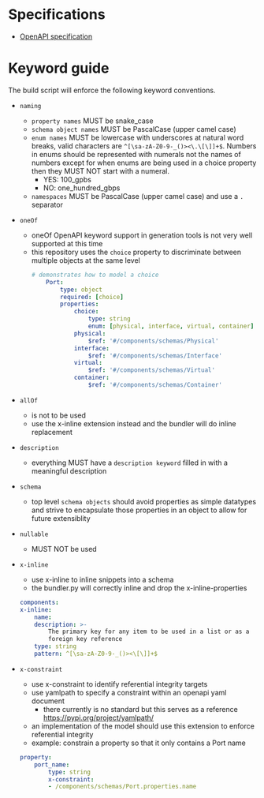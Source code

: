 # Specifications
- [OpenAPI specification](
https://github.com/OAI/OpenAPI-Specification/blob/master/versions/3.0.3.md)


# Keyword guide
The build script will enforce the following keyword conventions.

- `naming`
  - `property names` MUST be snake_case
  - `schema object names` MUST be PascalCase (upper camel case)
  - `enum names` MUST be lowercase with underscores at natural word breaks, valid 
  characters are `^[\sa-zA-Z0-9-_()><\.\[\]]+$`. Numbers in enums should be represented 
  with numerals not the names of numbers except for when enums are being used in a choice 
  property then they MUST NOT start with a numeral.
    - YES: 100_gpbs
    - NO: one_hundred_gbps
  - `namespaces` MUST be PascalCase (upper camel case) and use a `.` separator

- `oneOf`
  - oneOf OpenAPI keyword support in generation tools is not very well supported at this time
  - this repository uses the `choice` property to discriminate between multiple 
  objects at the same level
    ```yaml
    # demonstrates how to model a choice
        Port:
            type: object
            required: [choice]
            properties:
                choice:
                    type: string
                    enum: [physical, interface, virtual, container]
                physical:
                    $ref: '#/components/schemas/Physical'
                interface:
                    $ref: '#/components/schemas/Interface'
                virtual:
                    $ref: '#/components/schemas/Virtual'
                container:
                    $ref: '#/components/schemas/Container'
    ```

- `allOf`
  - is not to be used
  - use the x-inline extension instead and the bundler will do
  inline replacement

- `description`
  - everything MUST have a `description keyword` filled in with a meaningful 
  description

- `schema`
    - top level `schema objects` should avoid properties as simple datatypes and 
    strive to encapsulate those properties in an object to allow for future 
    extensiblity

- `nullable`
  - MUST NOT be used

- `x-inline`
    - use x-inline to inline snippets into a schema
    - the bundler.py will correctly inline and drop the x-inline-properties
    ```yaml
    components:
    x-inline:
        name:
        description: >-
            The primary key for any item to be used in a list or as a
            foreign key reference
        type: string
        pattern: ^[\sa-zA-Z0-9-_()><\[\]]+$
    ```

- `x-constraint`
    - use x-constraint to identify referential integrity targets
    - use yamlpath to specify a constraint within an openapi yaml document
        - there currently is no standard but this serves as a reference 
        https://pypi.org/project/yamlpath/
    - an implementation of the model should use this extension to enforce 
    referential integrity
    - example: constrain a property so that it only contains a Port name 
    ```yaml
    property:
        port_name:
            type: string
            x-constraint:
            - /components/schemas/Port.properties.name
    ```



